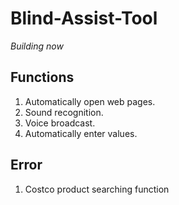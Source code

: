 # Blind-Assist-Tool

_Building now_

## Functions

1. Automatically open web pages.
2. Sound recognition.
3. Voice broadcast.
4. Automatically enter values.


## Error

1. Costco product searching function
